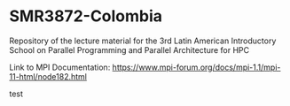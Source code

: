 # SMR3872-Colombia
Repository of the lecture material for the 3rd Latin American Introductory School on Parallel Programming and Parallel Architecture for HPC

Link to MPI Documentation: https://www.mpi-forum.org/docs/mpi-1.1/mpi-11-html/node182.html

test